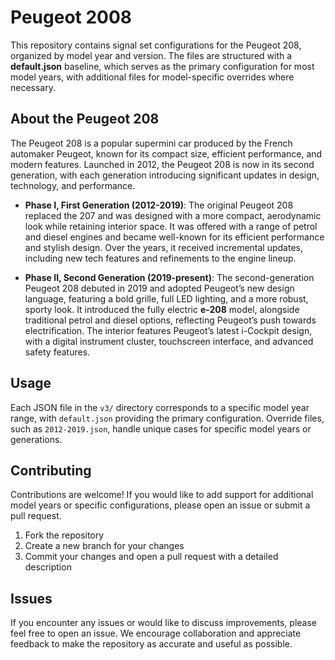 # Peugeot 2008

This repository contains signal set configurations for the Peugeot 208, organized by model year and version. The files are structured with a **default.json** baseline, which serves as the primary configuration for most model years, with additional files for model-specific overrides where necessary.

## About the Peugeot 208

The Peugeot 208 is a popular supermini car produced by the French automaker Peugeot, known for its compact size, efficient performance, and modern features. Launched in 2012, the Peugeot 208 is now in its second generation, with each generation introducing significant updates in design, technology, and performance.

- **Phase I, First Generation (2012-2019)**: The original Peugeot 208 replaced the 207 and was designed with a more compact, aerodynamic look while retaining interior space. It was offered with a range of petrol and diesel engines and became well-known for its efficient performance and stylish design. Over the years, it received incremental updates, including new tech features and refinements to the engine lineup.

- **Phase II, Second Generation (2019-present)**: The second-generation Peugeot 208 debuted in 2019 and adopted Peugeot’s new design language, featuring a bold grille, full LED lighting, and a more robust, sporty look. It introduced the fully electric **e-208** model, alongside traditional petrol and diesel options, reflecting Peugeot’s push towards electrification. The interior features Peugeot’s latest i-Cockpit design, with a digital instrument cluster, touchscreen interface, and advanced safety features.

## Usage

Each JSON file in the `v3/` directory corresponds to a specific model year range, with `default.json` providing the primary configuration. Override files, such as `2012-2019.json`, handle unique cases for specific model years or generations.

## Contributing

Contributions are welcome! If you would like to add support for additional model years or specific configurations, please open an issue or submit a pull request.

1. Fork the repository
2. Create a new branch for your changes
3. Commit your changes and open a pull request with a detailed description

## Issues

If you encounter any issues or would like to discuss improvements, please feel free to open an issue. We encourage collaboration and appreciate feedback to make the repository as accurate and useful as possible.